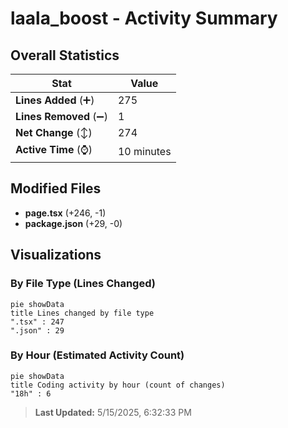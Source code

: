 # laala_boost - Activity Summary 

## Overall Statistics

| Stat                   | Value                                                             |
| ---------------------- | ----------------------------------------------------------------- |
| **Lines Added** (➕)   | 275                                          |
| **Lines Removed** (➖) | 1                                        |
| **Net Change** (↕)    | 274                |
| **Active Time** (⌚)   | 10 minutes |


## Modified Files
- **page.tsx** (+246, -1)
- **package.json** (+29, -0)

## Visualizations

### By File Type (Lines Changed)

```mermaid
pie showData
title Lines changed by file type
".tsx" : 247
".json" : 29
```

### By Hour (Estimated Activity Count)

```mermaid
pie showData
title Coding activity by hour (count of changes)
"18h" : 6
```


> **Last Updated:** 5/15/2025, 6:32:33 PM
